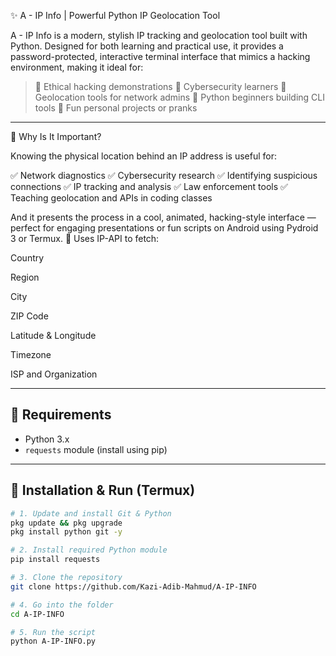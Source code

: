 ✨ A - IP Info | Powerful Python IP Geolocation Tool

A - IP Info is a modern, stylish IP tracking and geolocation tool built with Python. Designed for both learning and practical use, it provides a password-protected, interactive terminal interface that mimics a hacking environment, making it ideal for:

> 🔹 Ethical hacking demonstrations
🔹 Cybersecurity learners
🔹 Geolocation tools for network admins
🔹 Python beginners building CLI tools
🔹 Fun personal projects or pranks




---

🚀 Why Is It Important?

Knowing the physical location behind an IP address is useful for:

✅ Network diagnostics
✅ Cybersecurity research
✅ Identifying suspicious connections
✅ IP tracking and analysis
✅ Law enforcement tools
✅ Teaching geolocation and APIs in coding classes

And it presents the process in a cool, animated, hacking-style interface — perfect for engaging presentations or fun scripts on Android using Pydroid 3 or Termux.
🔎 Uses IP-API to fetch:

Country

Region

City

ZIP Code

Latitude & Longitude

Timezone

ISP and Organization


---

## 🔧 Requirements

- Python 3.x
- `requests` module (install using pip)

---

## 🔌 Installation & Run (Termux)

```bash
# 1. Update and install Git & Python
pkg update && pkg upgrade
pkg install python git -y

# 2. Install required Python module
pip install requests

# 3. Clone the repository
git clone https://github.com/Kazi-Adib-Mahmud/A-IP-INFO

# 4. Go into the folder
cd A-IP-INFO

# 5. Run the script
python A-IP-INFO.py
